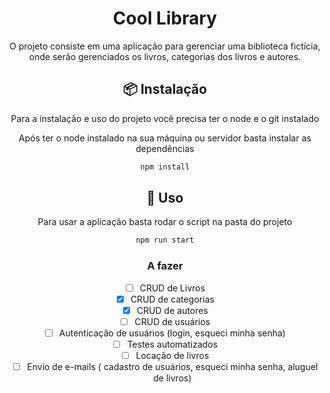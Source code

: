 <h1 align="center">Cool Library</h1>

<div align="center">

O projeto consiste em uma aplicação para gerenciar uma biblioteca fictícia, onde serão gerenciados os livros, categorias dos livros e autores.


## 📦 Instalação

Para a instalação e uso do projeto você precisa ter o node e o git instalado

Após ter o node instalado na sua máquina ou servidor basta instalar as dependências

```bash
npm install
```

## 🔨 Uso
Para usar a aplicação basta rodar o script na pasta do projeto

```bash
npm run start
```

### A fazer

- [ ] CRUD de Livros
- [x] CRUD de categorias
- [x] CRUD de autores
- [ ] CRUD de usuários
- [ ] Autenticação de usuários (login, esqueci minha senha)
- [ ] Testes automatizados
- [ ] Locação de livros 
- [ ] Envio de e-mails ( cadastro de usuários, esqueci minha senha, aluguel de livros)